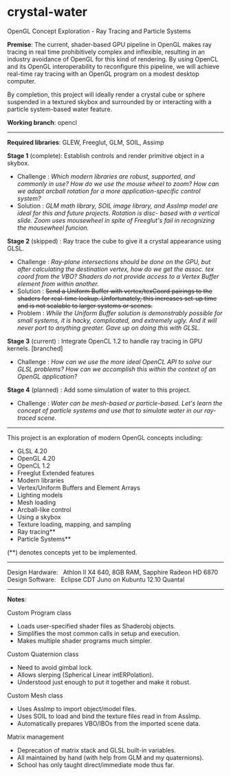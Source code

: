 crystal-water
=============

OpenGL Concept Exploration - Ray Tracing and Particle Systems

**Premise**: The current, shader-based GPU pipeline in OpenGL makes ray tracing
in real time prohibitively complex and inflexible, resulting in an industry
avoidance of OpenGL for this kind of rendering.  By using OpenCL and its
OpenGL interoperability to reconfigure this pipeline, we will achieve real-time
ray tracing with an OpenGL program on a modest desktop computer.

By completion, this project will ideally render a crystal cube or sphere
suspended in a textured skybox and surrounded by or interacting with a
particle system-based water feature.

**Working branch**: opencl

___

**Required libraries**: GLEW, Freeglut, GLM, SOIL, Assimp

**Stage 1** (complete): Establish controls and render primitive object in a skybox.  
 - Challenge : *Which modern libraries are robust, supported, and commonly
                        in use? How do we use the mouse wheel to zoom? How can we
                        adapt arcball rotation for a more application-specific
                        control system?*  
 - Solution : *GLM math library, SOIL image library, and AssImp model
                        are ideal for this and future projects. Rotation is disc-
                        based with a vertical slide. Zoom uses mousewheel in spite
                        of Freeglut's fail in recognizing the mousewheel funcion.*  

**Stage 2** (skipped) : Ray trace the cube to give it a crystal appearance using GLSL.  
 - Challenge : *Ray-plane intersections should be done on the GPU, but after
                        calculating the destination vertex, how do we get the assoc.
                        tex coord from the VBO?  Shaders do not provide access to a
                        Vertex Buffer element from within another.*  
 - Solution : ~~Send a Uniform Buffer with vertex/texCoord pairings to the
                        shaders for real-time lookup.  Unfortunately, this increases
                        set-up time and is not scalable to larger systems or scenes.~~  
 - Problem : *While the Uniform Buffer solution is demonstrably possible
                        for small systems, it is hacky, complicated, and extremely
                        ugly.  And it will never port to anything greater.  Gave up
                        on doing this with GLSL.*

  
**Stage 3** (current) : Integrate OpenCL 1.2 to handle ray tracing in GPU kernels. [branched]  
 - Challenge : *How can we use the more ideal OpenCL API to solve our GLSL
                        problems?  How can we accomplish this within the context of
                        an OpenGL application?*  
  
**Stage 4** (planned) : Add some simulation of water to this project.  
 - Challenge : *Water can be mesh-based or particle-based. Let's learn the
                        concept of particle systems and use that to simulate water
                        in our ray-traced scene.*  

___

This project is an exploration of modern OpenGL concepts including:
  - GLSL 4.20
  - OpenGL 4.20
  - OpenCL 1.2
  - Freeglut Extended features
  - Modern libraries
  - Vertex/Uniform Buffers and Element Arrays
  - Lighting models
  - Mesh loading
  - Arcball-like control
  - Using a skybox
  - Texture loading, mapping, and sampling
  - Ray tracing**
  - Particle Systems**

(**) denotes concepts yet to be implemented.

___

Design Hardware: &nbsp; Athlon II X4 640, 8GB RAM, Sapphire Radeon HD 6870  
Design Software: &nbsp; Eclipse CDT Juno on Kubuntu 12.10 Quantal

___

**Notes**:

Custom Program class
  - Loads user-specified shader files as Shaderobj objects.
  - Simplifies the most common calls in setup and execution.
  - Makes multiple shader programs much simpler.

Custom Quaternion class
  - Need to avoid gimbal lock.
  - Allows slerping (Spherical Linear intERPolation).
  - Understood just enough to put it together and make it robust.

Custom Mesh class
  - Uses AssImp to import object/model files.
  - Uses SOIL to load and bind the texture files read in from AssImp.
  - Automatically prepares VBO/IBOs from the imported scene data.

Matrix management
  - Deprecation of matrix stack and GLSL built-in variables.
  - All maintained by hand (with help from GLM and my quaternions).
  - School has only taught direct/immediate mode thus far.
